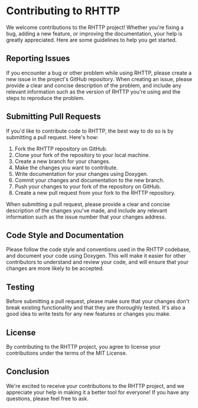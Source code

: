 # Contributing to RHTTP

We welcome contributions to the RHTTP project! Whether you're fixing a bug, adding a new feature, or improving the documentation, your help is greatly appreciated. Here are some guidelines to help you get started.
## Reporting Issues

If you encounter a bug or other problem while using RHTTP, please create a new issue in the project's GitHub repository. When creating an issue, please provide a clear and concise description of the problem, and include any relevant information such as the version of RHTTP you're using and the steps to reproduce the problem.
## Submitting Pull Requests

If you'd like to contribute code to RHTTP, the best way to do so is by submitting a pull request. Here's how:

1. Fork the RHTTP repository on GitHub.
2. Clone your fork of the repository to your local machine.
3. Create a new branch for your changes.
4. Make the changes you want to contribute.
5. Write documentation for your changes using Doxygen.
6. Commit your changes and documentation to the new branch.
7. Push your changes to your fork of the repository on GitHub.
8. Create a new pull request from your fork to the RHTTP repository.

When submitting a pull request, please provide a clear and concise description of the changes you've made, and include any relevant information such as the issue number that your changes address.
## Code Style and Documentation

Please follow the code style and conventions used in the RHTTP codebase, and document your code using Doxygen. This will make it easier for other contributors to understand and review your code, and will ensure that your changes are more likely to be accepted.
## Testing

Before submitting a pull request, please make sure that your changes don't break existing functionality and that they are thoroughly tested. It's also a good idea to write tests for any new features or changes you make.
## License

By contributing to the RHTTP project, you agree to license your contributions under the terms of the MIT License.
## Conclusion

We're excited to receive your contributions to the RHTTP project, and we appreciate your help in making it a better tool for everyone! If you have any questions, please feel free to ask.
